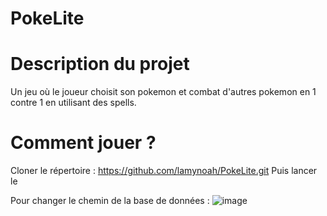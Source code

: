# PokeLite

# Description du projet

Un jeu où le joueur choisit son pokemon et combat d'autres pokemon en 1 contre 1  en utilisant des spells.


# Comment jouer ? 
Cloner le répertoire : https://github.com/lamynoah/PokeLite.git
Puis lancer le  

Pour changer le chemin de la base de données : 
![image](https://github.com/user-attachments/assets/b215bbba-92cb-46c8-b6f4-63a0d55e5ed8)





